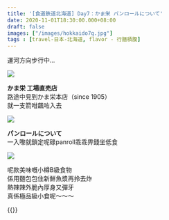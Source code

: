 ```yaml
---
title: '[食道鉄道北海道] Day7：かま栄 パンロールについて'
date: 2020-11-01T18:30:00.000+08:00
draft: false
images: ["/images/hokkaido7q.jpg"]
tags : [travel-日本-北海道, flavor - 行膳積腹]
---
```


運河方向步行中...  

![](/images/hokkaido7q.jpg)

**かま栄 工場直売店**  
路途中見到かま栄本店（since 1905）  
就一支箭咁飆咗入去  

![](/images/hokkaido7q.jpg)

**パンロールについて**  
一入嚟就鎖定呢碌panroll乖乖畀錢坐低食  

![](/images/hokkaido7q.jpg)

呢款美味嘅小樽B級食物  
係用麵包包住新鮮魚漿再拎去炸  
熱辣辣外脆內厚身又彈牙  
真係極品級小食呢～～～  
  
  
{{<hokkaido>}}
